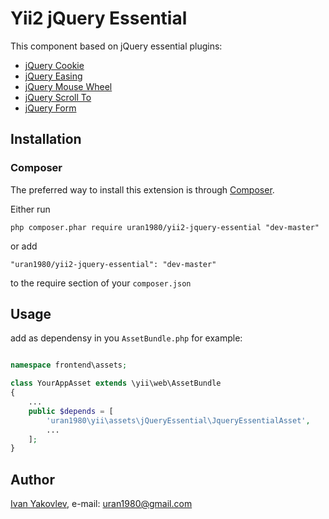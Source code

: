 # Yii2 jQuery Essential

This component based on jQuery essential plugins:
* [jQuery Cookie](https://github.com/carhartl/jquery-cookie)
* [jQuery Easing](http://gsgd.co.uk/sandbox/jquery/easing/)
* [jQuery Mouse Wheel](https://github.com/jquery/jquery-mousewheel)
* [jQuery Scroll To](https://github.com/flesler/jquery.scrollTo)
* [jQuery Form](https://github.com/malsup/form/)


## Installation

### Composer

The preferred way to install this extension is through [Composer](http://getcomposer.org/).

Either run

```
php composer.phar require uran1980/yii2-jquery-essential "dev-master"
```

or add

```
"uran1980/yii2-jquery-essential": "dev-master"
```

to the require section of your ```composer.json```


## Usage

add as dependensy in you ```AssetBundle.php``` for example:

```php

namespace frontend\assets;

class YourAppAsset extends \yii\web\AssetBundle
{
    ...
    public $depends = [
        'uran1980\yii\assets\jQueryEssential\JqueryEssentialAsset',
        ...
    ];
}
```


## Author

[Ivan Yakovlev](https://github.com/uran1980/), e-mail: [uran1980@gmail.com](mailto:uran1980@gmail.com)

